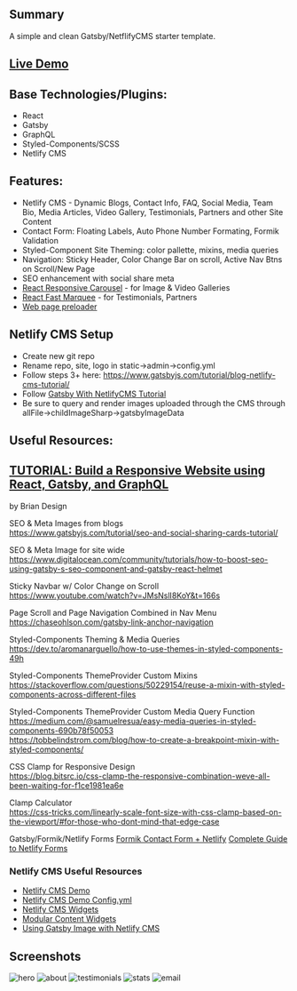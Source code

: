 ## Summary
A simple and clean Gatsby/NetflifyCMS starter template.  

## [Live Demo](https://gatsby-netlify-cms-starter-template-plus.netlify.app/)


## Base Technologies/Plugins: 
  * React
  * Gatsby
  * GraphQL
  * Styled-Components/SCSS
  * Netlify CMS

## Features: 
  * Netlify CMS - Dynamic Blogs, Contact Info, FAQ, Social Media, Team Bio, Media Articles, Video Gallery, Testimonials, Partners and other Site Content
  * Contact Form: Floating Labels, Auto Phone Number Formating, Formik Validation 
  * Styled-Component Site Theming: color pallette, mixins, media queries 
  * Navigation: Sticky Header, Color Change Bar on scroll, Active Nav Btns on Scroll/New Page
  * SEO enhancement with social share meta
  * [React Responsive Carousel](https://www.npmjs.com/package/react-responsive-carousel) - for Image & Video Galleries
  * [React Fast Marquee](https://www.npmjs.com/package/react-fast-marquee) - for Testimonials, Partners
  * [Web page preloader](https://dev.to/bartosjiri/creating-a-preloader-for-gatsby-site-3kh1) 

## Netlify CMS Setup
  * Create new git repo
  * Rename repo, site, logo in static->admin->config.yml
  * Follow steps 3+ here: https://www.gatsbyjs.com/tutorial/blog-netlify-cms-tutorial/
  * Follow [Gatsby With NetlifyCMS Tutorial](https://www.youtube.com/watch?v=IWmVSm2KevY)
  * Be sure to query and render images uploaded through the CMS through allFile->childImageSharp->gatsbyImageData


## Useful Resources:
## [TUTORIAL: Build a Responsive Website using React, Gatsby, and GraphQL](https://www.youtube.com/watch?v=smHhNzM5Uo4&t=270s)
by Brian Design

SEO & Meta Images from blogs  
https://www.gatsbyjs.com/tutorial/seo-and-social-sharing-cards-tutorial/


SEO & Meta Image for site wide  
https://www.digitalocean.com/community/tutorials/how-to-boost-seo-using-gatsby-s-seo-component-and-gatsby-react-helmet


Sticky Navbar w/ Color Change on Scroll  
https://www.youtube.com/watch?v=JMsNslI8KoY&t=166s

Page Scroll and Page Navigation Combined in Nav Menu
https://chaseohlson.com/gatsby-link-anchor-navigation


Styled-Components Theming &  Media Queries  
https://dev.to/aromanarguello/how-to-use-themes-in-styled-components-49h


Styled-Components ThemeProvider Custom Mixins  
https://stackoverflow.com/questions/50229154/reuse-a-mixin-with-styled-components-across-different-files


Styled-Components ThemeProvider Custom Media Query Function  
https://medium.com/@samuelresua/easy-media-queries-in-styled-components-690b78f50053  
https://tobbelindstrom.com/blog/how-to-create-a-breakpoint-mixin-with-styled-components/


CSS Clamp for Responsive Design  
https://blog.bitsrc.io/css-clamp-the-responsive-combination-weve-all-been-waiting-for-f1ce1981ea6e


Clamp Calculator  
https://css-tricks.com/linearly-scale-font-size-with-css-clamp-based-on-the-viewport/#for-those-who-dont-mind-that-edge-case


Gatsby/Formik/Netlify Forms
[Formik Contact Form + Netlify](https://www.derekaspaulding.com/blog/simple-contact-form-with-gatsby-formik-and-netlify/)
[Complete Guide to Netlify Forms](https://www.stackbit.com/blog/complete-guide-netlify-forms/)


### Netlify CMS Useful Resources
  * [Netlify CMS Demo](https://cms-demo.netlify.com/#/collections/settings/entries/authors)
  * [Netlify CMS Demo Config.yml](https://github.com/netlify/netlify-cms/blob/master/dev-test/config.yml)
  * [Netlify CMS Widgets](]https://www.netlifycms.org/docs/widgets/)
  * [Modular Content Widgets](https://www.youtube.com/watch?v=R4rLx6wTqMw)
  * [Using Gatsby Image with Netlify CMS](https://www.frontendstumbles.com/using-gatsby-image-with-netlify-cms/)

## Screenshots
![hero](https://user-images.githubusercontent.com/5178260/128258326-22152245-613f-46c2-adc5-d77275482036.png)
![about](https://user-images.githubusercontent.com/5178260/128258383-0eb805a6-b6ac-402a-95e4-70bb8c664303.png)
![testimonials](https://user-images.githubusercontent.com/5178260/128258401-70a6292d-e4c4-4559-adeb-8c892398309c.png)
![stats](https://user-images.githubusercontent.com/5178260/128258407-af79a961-bce9-4163-a2e9-605aeb08abb2.png)
![email](https://user-images.githubusercontent.com/5178260/128258414-633b1551-f4b0-4d06-8cc1-96949e36d80b.png)